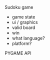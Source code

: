 Sudoku game
- game state
- ui / graphics
- valid board
- win
- what language?
- platform?

PYGAME API